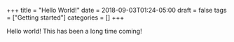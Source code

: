 +++
title = "Hello World!"
date = 2018-09-03T01:24-05:00
draft = false
tags = ["Getting started"]
categories = []
+++

Hello world! This has been a long time coming!
